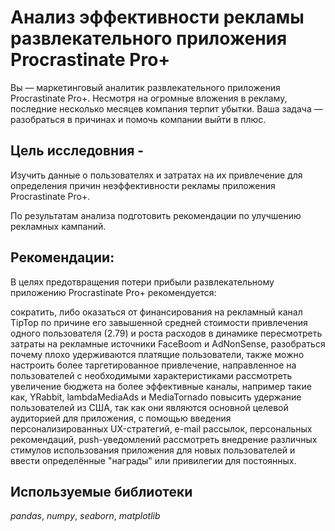 # Анализ эффективности рекламы развлекательного приложения Procrastinate Pro+

Вы — маркетинговый аналитик развлекательного приложения Procrastinate Pro+. Несмотря на огромные вложения в рекламу, последние несколько месяцев компания терпит убытки. Ваша задача — разобраться в причинах и помочь компании выйти в плюс.

## Цель исследовния -

Изучить данные о пользователях и затратах на их привлечение для определения причин неэффективности рекламы приложения Procrastinate Pro+.

По результатам анализа подготовить рекомендации по улучшению рекламных кампаний.

## Рекомендации:

В целях предотвращения потери прибыли развлекательному приложению Procrastinate Pro+ рекомендуется:

сократить, либо оказаться от финансирования на рекламный канал TipTop по причине его завышенной средней стоимости привлечения одного пользователя (2.79) и роста расходов в динамике
пересмотреть затраты на рекламные источники FaceBoom и AdNonSense, разобраться почему плохо удерживаются платящие пользователи, также можно настроить более таргетированное привлечение, направленное на пользователей с необходимыми характеристиками
рассмотреть увеличение бюджета на более эффективные каналы, например такие как, YRabbit, lambdaMediaAds и MediaTornado
повысить удержание пользователей из США, так как они являются основной целевой аудиторией для приложения, с помощью введения персонализированных UX-стратегий, e-mail рассылок, персональных рекомендаций, push-уведомлений
рассмотреть внедрение различных стимулов использования приложения для новых пользователей и ввести определённые "награды" или привилегии для постоянных.

## Используемые библиотеки
*pandas*, *numpy*, *seaborn*, *matplotlib*
